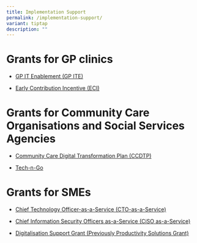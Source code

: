 ```yaml
---
title: Implementation Support
permalink: /implementation-support/
variant: tiptap
description: ""
---
```

<h1>Grants for GP clinics</h1><ul data-tight="true" class="tight"><li><p><a href="https://oursggrants.gov.sg/grants/aicgpiteg/instruction" rel="noopener noreferrer nofollow" target="_blank">GP IT Enablement (GP ITE)</a></p></li><li><p><a href="https://cms.synapxe.sg/sites/connectnehr/Pages/ParticipateNEHR.aspx" rel="noopener noreferrer nofollow" target="_blank">Early Contribution Incentive (ECI)</a></p></li></ul><h1>Grants for Community Care Organisations and Social Services Agencies</h1><ul data-tight="true" class="tight"><li><p><a href="https://www.aic.sg/partners/digital-transformation-plan" rel="noopener noreferrer nofollow" target="_blank">Community Care Digital Transformation Plan (CCDTP)</a></p></li><li><p><a href="https://www.ncss.gov.sg/Our-Initiatives/Tech-and-Go" rel="noopener noreferrer nofollow" target="_blank">Tech-n-Go</a></p></li></ul><h1>Grants for SMEs</h1><ul data-tight="true" class="tight"><li><p><a href="https://www.imda.gov.sg/how-we-can-help/smes-go-digital/ctoaas" rel="noopener noreferrer nofollow" target="_blank">Chief Technology Officer-as-a-Service (CTO-as-a-Service)</a></p></li><li><p><a href="https://www.csa.gov.sg/our-programmes/support-for-enterprises/sg-cyber-safe-programme/cybersecurity-certification-scheme-for-organisation/cybersecurity-health-plan" rel="noopener noreferrer nofollow" target="_blank">Chief Information Security Officers as-a-Service (CiSO as-a-Service)</a></p></li><li><p><a href="https://www.enterprisesg.gov.sg/financial-support/productivity-solutions-grant" rel="noopener noreferrer nofollow" target="_blank">Digitalisation Support Grant (Previously Productivity Solutions Grant)</a></p></li></ul><p></p>
